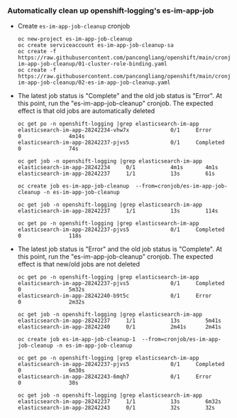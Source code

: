 ### Automatically clean up openshift-logging's es-im-app-job

* Create `es-im-app-job-cleanup` cronjob 
  ```
  oc new-project es-im-app-job-cleanup
  oc create serviceaccount es-im-app-job-cleanup-sa
  oc create -f https://raw.githubusercontent.com/pancongliang/openshift/main/cronjob/es-im-app-job-cleanup/01-cluster-role-binding.yaml
  oc create -f https://raw.githubusercontent.com/pancongliang/openshift/main/cronjob/es-im-app-job-cleanup/02-es-im-app-job-cleanup.yaml
  ```

* The latest job status is "Complete" and the old job status is "Error". At this point, run the "es-im-app-job-cleanup" cronjob. The expected effect is that old jobs are automatically deleted
  ```
  oc get po -n openshift-logging |grep elasticsearch-im-app
  elasticsearch-im-app-28242234-vhw7x             0/1     Error       0               4m14s
  elasticsearch-im-app-28242237-pjvs5             0/1     Completed   0               74s

  oc get job -n openshift-logging |grep elasticsearch-im-app
  elasticsearch-im-app-28242234     0/1           4m1s       4m1s
  elasticsearch-im-app-28242237     1/1           13s        61s

  oc create job es-im-app-job-cleanup  --from=cronjob/es-im-app-job-cleanup -n es-im-app-job-cleanup

  oc get job -n openshift-logging |grep elasticsearch-im-app
  elasticsearch-im-app-28242237     1/1           13s        114s

  oc get po -n openshift-logging |grep elasticsearch-im-app
  elasticsearch-im-app-28242237-pjvs5             0/1     Completed   0               118s
  ```

* The latest job status is "Error" and the old job status is "Complete". At this point, run the "es-im-app-job-cleanup" cronjob. The expected effect is that new/old jobs are not deleted
  ```
  oc get po -n openshift-logging |grep elasticsearch-im-app
  elasticsearch-im-app-28242237-pjvs5             0/1     Completed   0               5m32s
  elasticsearch-im-app-28242240-b9t5c             0/1     Error       0               2m32s

  oc get job -n openshift-logging |grep elasticsearch-im-app
  elasticsearch-im-app-28242237     1/1           13s        5m41s
  elasticsearch-im-app-28242240     0/1           2m41s      2m41s

  oc create job es-im-app-job-cleanup-1  --from=cronjob/es-im-app-job-cleanup -n es-im-app-job-cleanup

  oc get po -n openshift-logging |grep elasticsearch-im-app
  elasticsearch-im-app-28242237-pjvs5             0/1     Completed   0               6m30s
  elasticsearch-im-app-28242243-6mqh7             0/1     Error       0               30s

  oc get job -n openshift-logging |grep elasticsearch-im-app
  elasticsearch-im-app-28242237     1/1           13s        6m32s
  elasticsearch-im-app-28242243     0/1           32s        32s
  ```

